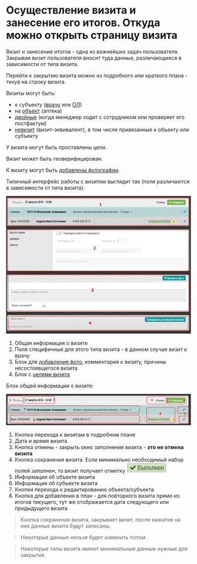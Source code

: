 # Осуществление визита и занесение его итогов. Откуда можно открыть страницу визита

Визит и занесение итогов - одна из важнейших задач пользователя.
Закрывая визит пользователя вносит туда данные, различающиеся в зависимости от типа визита.

Перейти к закрытию визита можно из подробного или краткого плана - ткнув на строку визита.

Визиты могут быть:

  - к субъекту ([врачу](rep-visits-subject.html) или [ОЛ](rep-visits-ol.html))
  - на [объект](rep-visits-object.html) (аптека)
  - [двойные](rep-visits-double.html) (когда менеджер ходит с сотрудником или проверяет его постфактум)
  - [невизит](rep-visits-novisit.html) (визит-эквивалент), в том числе привязанные к объекту или субъекту

У визита могут быть проставлены цели.

Визит может быть геоверифицирован.

К визиту могут быть [добавлены фотографии](rep-visits-foto.html).


Типичный интерфейс работы с визитом выглядит так (поля различаются в зависимости от типа визита):

![](../images/rep-visits.png)

  1. Общая информация о визите
  2. Поля специфичные для этого типа визита - в данном случае визит к врачу
  3. Блок для [добавления фото](rep-visits-foto.html), комментария к визиту, причины несостоявщегося визита
  4. Блок с [целями визита](rep-visits-target.html)


Блок общей информации о визите:

![](../images/rep-visits-common.png)

  1. Кнопка перехода к визитам в подробном плане
  2. Дата и время визита
  3. Кнопка отмены - закрыть окно заполнения визита - **это не отмена визита**
  4. Кнопка сохранения визита.
  Если минимально необходимый набор полей заполнен, то визит получает отметку ![](../images/icon-visit-closed.png#inline)
  5. Информация об объекте визита
  6. Информация об субъекте визита
  7. Кнопки перехода к редактированию объекта/субъекта
  8. Кнопка для добавления в план - для повторного визита прямо из итогов текущего, тут же отображается дата следующего или предыдущего визита
  
  
> Кнопка сохранения визита, закрывает визит, после нажатия на нее данные визита будут записаны.

> Некоторые данные нельзя будет изменить потом.

> Некоторые типы визита имеют минимальные данные нужные для закрытия.
